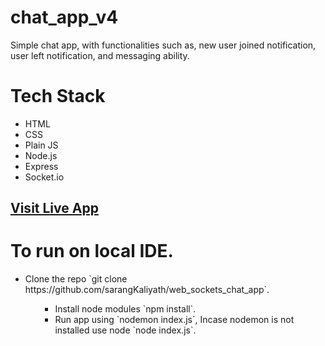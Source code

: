 # chat_app_v4

Simple chat app, with functionalities such as, new user joined notification, user left notification, and messaging ability.

# Tech Stack

* HTML
* CSS
* Plain JS
* Node.js
* Express
* Socket.io

## [Visit Live App](https://ubkchatapp.herokuapp.com/)

# To run on local IDE.

<ul>
  <li>Clone the repo  `git clone https://github.com/sarangKaliyath/web_sockets_chat_app`.</li>
  <ul>
    <ul>
      <li>Install node modules `npm install`.</li>
      <li>Run app using `nodemon index.js`, Incase nodemon is not installed use node `node index.js`.</li>
    </ul>
  </ul>
</ul>

